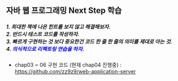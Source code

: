 ## 자바 웹 프로그래밍 Next Step 학습
<h5> 
1. 최대한 책에 나온 힌트를 보지 않고 해결해보자. <br>
2. 반드시 테스트 코드를 작성하자. <br>
3. 빠르게 구현하는 것 보다 중요한건 코드 한 줄 한 줄의 의미를 제대로 아는 것. <br>
  4. <span style="color:blue"> 의식적으로 리팩토링 연습을 하자. </span>
</h5>

- chap03 ~ 06 구현 코드 (현재 chap04 진행중) :  https://github.com/zz9z9/web-application-server
